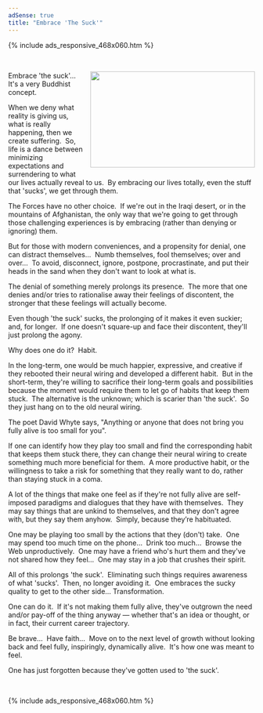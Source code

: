 ```yaml
---
adSense: true
title: "Embrace 'The Suck'"
---
```


{% include ads_responsive_468x060.htm %}
<p>
  &nbsp;
</p>
<p>
  <img
    alt="" height="196" src="{{ site.uri.assets }}/naked/images/embrace-the-suck_336x196.png"
    style="border: 0px; float: right; margin-bottom: 10px; margin-left: 10px;" width="336" />
    Embrace 'the suck'&hellip;&nbsp; It's a very Buddhist concept.
</p>
<p>
  When we deny what reality is giving us, what is really happening, then we create suffering.&nbsp; So, life is a dance between minimizing expectations and
  surrendering to what our lives actually reveal to us.&nbsp; By embracing our lives totally, even the stuff that 'sucks', we get through them.
</p>
<p>
  The Forces have no other choice.&nbsp; If we're out in the Iraqi desert, or in the mountains of Afghanistan, the only way that we're going to get through
  those challenging experiences is by embracing (rather than denying or ignoring) them.
</p>
<p>
  But for those with modern conveniences, and a propensity for denial, one can distract themselves&hellip;&nbsp; Numb themselves, fool themselves; over and
  over&hellip;&nbsp; To avoid, disconnect, ignore, postpone, procrastinate, and put their heads in the sand when they don't want to look at what is.
</p>
<p>
  The denial of something merely prolongs its presence.&nbsp; The more that one denies and/or tries to rationalise away their feelings of discontent, the
  stronger that these feelings will actually become.
</p>
<p>
  Even though 'the suck' sucks, the prolonging of it makes it even suckier; and, for longer.&nbsp; If one doesn't square-up and face their discontent, they'll
  just prolong the agony.
</p>
<p>
  Why does one do it?&nbsp; Habit.
</p>
<p>
  In the long-term, one would be much happier, expressive, and creative if they rebooted their neural wiring and developed a different habit.&nbsp; But in the
  short-term, they're willing to sacrifice their long-term goals and possibilities because the moment would require them to let go of habits that keep them
  stuck.&nbsp; The alternative is the unknown; which is scarier than 'the suck'.&nbsp; So they just hang on to the old neural wiring.
</p>
<p>
  The poet David Whyte says, &quot;Anything or anyone that does not bring you fully alive is too small for you&quot;.
</p>
<p>
  If one can identify how they play too small and find the corresponding habit that keeps them stuck there, they can change their neural wiring to create
  something much more beneficial for them.&nbsp; A more productive habit, or the willingness to take a risk for something that they really want to do, rather
  than staying stuck in a coma.
</p>
<p>
  A lot of the things that make one feel as if they're not fully alive are self-imposed paradigms and dialogues that they have with themselves.&nbsp; They may
  say things that are unkind to themselves, and that they don't agree with, but they say them anyhow.&nbsp; Simply, because they’re habituated.
</p>
<p>
  One may be playing too small by the actions that they (don't) take.&nbsp; One may spend too much time on the phone&hellip;&nbsp; Drink too much&hellip;&nbsp;
  Browse the Web unproductively.&nbsp; One may have a friend who's hurt them and they've not shared how they feel&hellip;&nbsp; One may stay in a job that
  crushes their spirit.
</p>
<p>
  All of this prolongs 'the suck'.&nbsp; Eliminating such things requires awareness of what 'sucks'.&nbsp; Then, no longer avoiding it.&nbsp; One embraces the
  sucky quality to get to the other side&hellip; Transformation.
</p>
<p>
  One can do it.&nbsp; If it's not making them fully alive, they've outgrown the need and/or pay-off of the thing anyway &#8212; whether that's an idea or
  thought, or in fact, their current career trajectory.
</p>
<p>
  Be brave&hellip;&nbsp; Have faith&hellip;&nbsp; Move on to the next level of growth without looking back and feel fully, inspiringly, dynamically alive.&nbsp;
  It's how one was meant to feel.
</p>
<p>
  One has just forgotten because they've gotten used to 'the suck'.
</p>
<p>
  &nbsp;
</p>
{% include ads_responsive_468x060.htm %}
<p>
  &nbsp;
</p>
